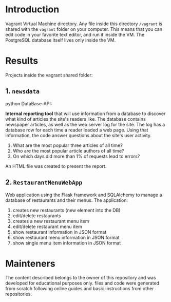 # Introduction
Vagrant Virtual Machine directory.
Any file inside this directory `/vagrant` is shared with the `vagrant` folder on your computer. This means that you can edit code in your favorite text editor, and run it inside the VM. The PostgreSQL database itself lives only inside the VM.

# Results
Projects inside the vagrant shared folder:

## 1. `newsdata`
python DataBase-API: 

**Internal reporting tool** that will use information from a database to discover what kind of articles the site's readers like.
The database contains newspaper articles, as well as the web server log for the site. The log has a database row for each time a reader loaded a web page. Using that information, the code answer questions about the site's user activity.
1. What are the most popular three articles of all time? 
2. Who are the most popular article authors of all time?
3. On which days did more than 1% of requests lead to errors?

An HTML file was created to present the report.

## 2. `RestaurantMenuWebApp`
Web application using the Flask framework and SQLAlchemy to manage a database of restaurants and their menus.
The application:
1. creates new restaurants (new element into the DB)
2. edit/delete restaurants 
3. creates a new restaurant menu item
4. edit/delete restaurant menu item
5. show restaurant information in JSON format
6. show restaurant menu information in JSON format
7. show single menu item information in JSON format



# Mainteners
The content described belongs to the owner of this repository and was developed for educational purposes only. files and code were generated from scratch following online guides and basic instructions from other repositories.
